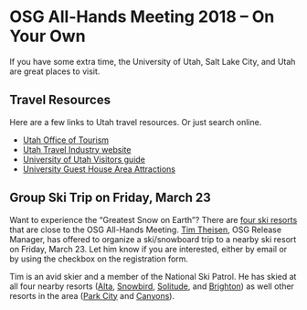 # OSG All-Hands Meeting 2018 &ndash; On Your Own

If you have some extra time, the University of Utah, Salt Lake City, and Utah are great places to visit.

## Travel Resources

Here are a few links to Utah travel resources.  Or just search online.

* [Utah Office of Tourism](https://www.visitutah.com)
* [Utah Travel Industry website](https://utah.com)
* [University of Utah Visitors guide](https://www.utah.edu/visitors/)
* [University Guest House Area Attractions](http://www.universityguesthouse.com/Area-Attractions)

## Group Ski Trip on Friday, March 23

Want to experience the &ldquo;Greatest Snow on Earth&rdquo;?  There are
[four ski resorts](https://www.visitsaltlake.com/skicity/resorts/) that are close to the OSG All-Hands Meeting.
[Tim Theisen](mailto:tim@cs.wisc.edu), OSG Release Manager, has offered to organize a ski/snowboard trip to a nearby ski
resort on Friday, March 23.  Let him know if you are interested, either by email or by using the checkbox on the
registration form.

Tim is an avid skier and a member of the National Ski Patrol.  He has skied at all four nearby resorts
([Alta](https://www.alta.com), [Snowbird](https://www.snowbird.com), [Solitude](https://solitudemountain.com), and
[Brighton](http://www.brightonresort.com)) as well other resorts in the area
([Park City](https://www.parkcitymountain.com) and [Canyons](https://www.parkcitymountain.com)).
